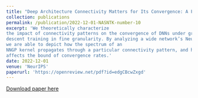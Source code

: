 ```yaml
---
title: "Deep Architecture Connectivity Matters for Its Convergence: A Fine-Grained Analysis."
collection: publications
permalink: /publication/2022-12-01-NASNTK-number-10
excerpt: 'We theoretically characterize
the impact of connectivity patterns on the convergence of DNNs under gradient
descent training in fine granularity. By analyzing a wide network’s Neural Network Gaussian Process (NNGP), 
we are able to depict how the spectrum of an
NNGP kernel propagates through a particular connectivity pattern, and how that
affects the bound of convergence rates.'
date: 2022-12-01
venue: 'NeurIPS'
paperurl: 'https://openreview.net/pdf?id=edgCBcwZxgd'
---
```


[Download paper here](https://openreview.net/pdf?id=edgCBcwZxgd)
